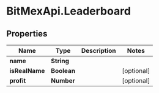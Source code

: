 # BitMexApi.Leaderboard

## Properties
Name | Type | Description | Notes
------------ | ------------- | ------------- | -------------
**name** | **String** |  | 
**isRealName** | **Boolean** |  | [optional] 
**profit** | **Number** |  | [optional] 


